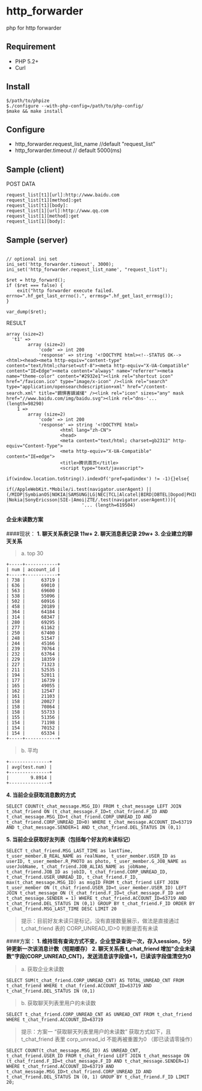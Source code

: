 # http_forwarder
php for http forwarder

## Requirement
- PHP 5.2+
- Curl

## Install
```
$/path/to/phpize
$./configure --with-php-config=/path/to/php-config/
$make && make install
```
## Configure
- http_forwarder.request_list_name //default "request_list"
- http_forwarder.timeout // default 5000(ms)

## Sample (client)
POST DATA
```
request_list[t1][url]:http://www.baidu.com
request_list[t1][method]:get
request_list[t1][body]:
request_list[1][url]:http://www.qq.com
request_list[1][method]:get
request_list[1][body]:
```

## Sample (server)
```

// optional ini set
ini_set('http_forwarder.timeout', 3000);
ini_set('http_forwarder.request_list_name', "request_list");

$ret = http_forward();
if ($ret === false) {
	exit("http forwarder execute failed. errno=".hf_get_last_errno().", errmsg=".hf_get_last_errmsg());
}

var_dump($ret);
```
RESULT
```
array (size=2)
  't1' => 
		array (size=2)
			'code' => int 200
			'response' => string '<!DOCTYPE html><!--STATUS OK--><html><head><meta http-equiv="content-type" content="text/html;charset=utf-8"><meta http-equiv="X-UA-Compatible" content="IE=Edge"><meta content="always" name="referrer"><meta name="theme-color" content="#2932e1"><link rel="shortcut icon" href="/favicon.ico" type="image/x-icon" /><link rel="search" type="application/opensearchdescription+xml" href="/content-search.xml" title="鐧惧害鎼滅储" /><link rel="icon" sizes="any" mask href="//www.baidu.com/img/baidu.svg"><link rel="dns-'... (length=98290)
	1 => 
		array (size=2)
			'code' => int 200
			'response' => string '<!DOCTYPE html>
					<html lang="zh-CN">
					<head>
					<meta content="text/html; charset=gb2312" http-equiv="Content-Type">
					<meta http-equiv="X-UA-Compatible" content="IE=edge">
					<title>腾讯首页</title>
					<script type="text/javascript">
						if(window.location.toString().indexOf('pref=padindex') != -1){}else{
							if(/AppleWebKit.*Mobile/i.test(navigator.userAgent) || (/MIDP|SymbianOS|NOKIA|SAMSUNG|LG|NEC|TCL|Alcatel|BIRD|DBTEL|Dopod|PHILIPS|HAIER|LENOVO|MOT-|Nokia|SonyEricsson|SIE-|Amoi|ZTE/.test(navigator.userAgent))){  
							'... (length=619504)
```





#### 企业未读数方案
####现状：
**1. 聊天关系表记录 11w+**
**2. 聊天消息表记录 29w+**
**3. 企业建立的聊天关系**

>a. top 30 
```mysql
+-----+------------+
| num | account_id |
+-----+------------+
| 738 |      63719 |
| 636 |      69010 |
| 563 |      69600 |
| 538 |      55096 |
| 502 |      60916 |
| 458 |      20189 |
| 364 |      64184 |
| 314 |      68347 |
| 280 |      69295 |
| 277 |      61162 |
| 250 |      67400 |
| 248 |      51547 |
| 244 |      45166 |
| 239 |      70764 |
| 232 |      63764 |
| 229 |      18359 |
| 227 |      71323 |
| 211 |      52535 |
| 194 |      52011 |
| 177 |      16739 |
| 165 |      49055 |
| 162 |      12547 |
| 161 |      21103 |
| 158 |      20027 |
| 158 |      70864 |
| 158 |      55733 |
| 155 |      51356 |
| 154 |      71198 |
| 154 |      70152 |
| 154 |      65334 |
+-----+------------+
```

> b. 平均
```mysql
+---------------+
| avg(test.num) |
+---------------+
|        9.8914 |
+---------------+
```

**4. 当前企业获取消息数的方式**

    SELECT COUNT(t_chat_message.MSG_ID) FROM t_chat_message LEFT JOIN t_chat_friend ON (t_chat_message.F_ID=t_chat_friend.F_ID AND t_chat_message.MSG_ID>t_chat_friend.CORP_UNREAD_ID AND t_chat_friend.CORP_UNREAD_ID>0) WHERE t_chat_message.ACCOUNT_ID=63719 AND t_chat_message.SENDER=1 AND t_chat_friend.DEL_STATUS IN (0,1)
	
**5. 当前企业获取好友列表（包括每个好友的未读标记）**

    SELECT t_chat_friend.MSG_LAST_TIME as lastTime, t_user_member.B_REAL_NAME as realName, t_user_member.USER_ID as userID, t_user_member.R_PHOTO as photo, t_user_member.G_JOB_NAME as userJobName, t_chat_friend.JOB_ALIAS_NAME as jobName, t_chat_friend.JOB_ID as jobID, t_chat_friend.CORP_UNREAD_ID, t_chat_friend.USER_UNREAD_ID, t_chat_friend.F_ID, max(t_chat_message.MSG_ID) as msgID FROM t_chat_friend LEFT JOIN t_user_member ON (t_chat_friend.USER_ID=t_user_member.USER_ID) LEFT JOIN t_chat_message ON (t_chat_friend.F_ID=t_chat_message.F_ID and t_chat_message.SENDER = 1) WHERE t_chat_friend.ACCOUNT_ID=63719 AND t_chat_friend.DEL_STATUS IN (0,1) GROUP BY t_chat_friend.F_ID ORDER BY t_chat_friend.MSG_LAST_TIME DESC LIMIT 20

>提示：目前好友未读只是标记，没有直接数量展示，做法是直接通过 t_chat_friend 表的 CORP_UNREAD_ID>0 判断是否有未读


####方案：
**1. 维持现有查询方式不变，企业登录查询一次，存入session，5分钟更新一次该消息计数（短期缓存）**
**2. 聊天关系表 t_chat_friend 增加"企业未读数"字段(CORP_UNREAD_CNT)，发送消息该字段值+1，已读该字段值清空为0**

> a. 获取企业未读数
    
	SELECT SUM(t_chat_friend.CORP_UNREAD_CNT) AS TOTAL_UNREAD_CNT FROM t_chat_friend WHERE t_chat_friend.ACCOUNT_ID=63719 AND t_chat_friend.DEL_STATUS IN (0,1)
	
> b. 获取聊天列表里用户的未读数
    
	SELECT t_chat_friend.CORP_UNREAD_CNT AS UNREAD_CNT FROM t_chat_friend WHERE t_chat_friend.ACCOUNT_ID=63719
	
> 提示：方案一 “获取聊天列表里用户的未读数” 获取方式如下，且 t_chat_friend 表里 corp_unread_id 不能再被重置为0 （即已读请零操作）

	SELECT COUNT(t_chat_message.MSG_ID) AS UNREAD_CNT, t_chat_friend.USER_ID FROM t_chat_friend LEFT JOIN t_chat_message ON (t_chat_friend.F_ID=t_chat_message.F_ID AND t_chat_message.SENDER=1) WHERE t_chat_friend.ACCOUNT_ID=63719 AND t_chat_message.MSG_ID>t_chat_friend.CORP_UNREAD_ID AND t_chat_friend.DEL_STATUS IN (0, 1) GROUP BY t_chat_friend.F_ID LIMIT 20;
